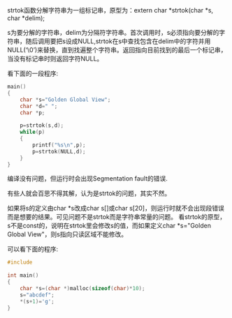 strtok函数分解字符串为一组标记串，原型为：extern char *strtok(char *s, char *delim);

s为要分解的字符串，delim为分隔符字符串。首次调用时，s必须指向要分解的字符串，随后调用要把s设成NULL,strtok在s中查找包含在delim中的字符并用NULL(‘\0’)来替换，直到找遍整个字符串。返回指向目前找到的最后一个标记串，当没有标记串时则返回字符NULL。

看下面的一段程序:

```c
main()
{
	char *s="Golden Global View";
	char *d=" ";
	char *p;
 
	p=strtok(s,d);
	while(p)
	{
		printf("%s\n",p);
		p=strtok(NULL,d);
	}
}
```
编译没有问题，但运行时会出现Segmentation fault的错误.

有些人就会百思不得其解，认为是strtok的问题，其实不然。

如果将s的定义由char *s改成char s[]或char s[20]，则运行时就不会出现段错误而是想要的结果。可见问题不是strtok而是字符串常量的问题。
看strtok的原型，s不是const的，说明在strtok里会修改s的值，而如果定义char *s="Golden Global View"，则s指向只读区域不能修改。

可以看下面的程序:

```c
#include
 
int main()
{
	char *s=(char *)malloc(sizeof(char)*10);
	s="abcdef";
	*(s+1)='g';
}
```